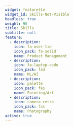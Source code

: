 ```yaml
---
widget: featurette
widget_id: Skills-Not-Visible
headless: true
weight: 90
title: Skills
subtitle: null
feature:
  - description: 
    icon: fa-user-tie
    icon_pack: fa-solid
    name: Product Management
  - description: 
    icon: fa-laptop-code
    icon_pack: fad
    name: ML/AI
  - description: 
    icon: palette
    icon_pack: fas
    name: Painting/Art
  - description: 
    icon: camera-retro
    icon_pack: fas
    name: Photography
active: true
---
```

